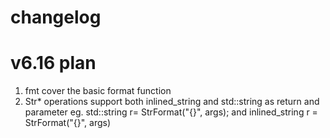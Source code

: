 changelog
====

# v6.16 plan

1. fmt cover the basic format function
2. Str* operations support both inlined_string and std::string as return and parameter 
eg. std::string r= StrFormat("{}", args); and inlined_string r = StrFormat("{}", args)